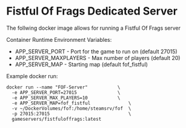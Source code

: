 # Fistful Of Frags Dedicated Server

The follwing docker image allows for running a Fistful Of Frags server

Container Runtime Environment Variables:

* APP_SERVER_PORT 		- Port for the game to run on (default 27015)
* APP_SERVER_MAXPLAYERS 	- Max number of players (default 20)
* APP_SERVER_MAP 		- Starting map (default fof_fistful)

Example docker run:
```
docker run --name "FOF-Server"		     \
  -e APP_SERVER_PORT=27015      	     \
  -e APP_SERVER_MAX_PLAYERS=10		     \
  -e APP_SERVER_MAP=fof_fistful              \
  -v ~/DockerVolumes/fof:/home/steamsrv/fof  \
  -p 27015:27015                             \
  gameservers/fistfuloffrags:latest
```

